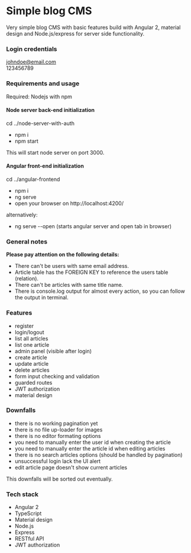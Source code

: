 # Simple blog CMS

Very simple blog CMS with basic features build with Angular 2, material design and Node.js/express for server side functionality.  

### Login credentials
johndoe@email.com  
123456789

### Requirements and usage

Required: Nodejs with npm

#### Node server back-end initialization

cd ../node-server-with-auth

- npm i
- npm start

This will start node server on port 3000.

#### Angular front-end initialization

cd ../angular-frontend

- npm i
- ng serve
- open your browser on http://localhost:4200/

alternatively:

- ng serve --open (starts angular server and open tab in browser)

### General notes

**Please pay attention on the following details:**

- There can't be users with same email address.
- Article table has the FOREIGN KEY to reference the users table (relation).
- There can't be articles with same title name.
- There is console.log output for almost every action, so you can follow the output in terminal.

### Features

- register
- login/logout
- list all articles
- list one article
- admin panel (visible after login)
- create article
- update article
- delete articles
- form input checking and validation
- guarded routes
- JWT authorization
- material design

### Downfalls

- there is no working pagination yet
- there is no file up-loader for images
- there is no editor formating options
- you need to manually enter the user id when creating the article
- you need to manually enter the article id when editing articles
- there is no search articles options (should be handled by pagination)
- unsuccessful login lack the UI alert
- edit article page doesn't show current articles

This downfalls will be sorted out eventually.

### Tech stack
- Angular 2
- TypeScript
- Material design
- Node.js
- Express
- RESTful API
- JWT authorization
